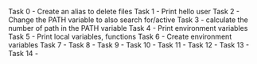 Task 0 - Create an alias to delete files
Task 1 - Print hello user
Task 2 - Change the PATH variable to also search for/active
Task 3 - calculate the number of path in the PATH variable
Task 4 - Print environment variables
Task 5 - Print local variables, functions
Task 6 - Create environment variables 
Task 7 -
Task 8 -
Task 9 -
Task 10 -
Task 11 -
Task 12 -
Task 13 -
Task 14 -
